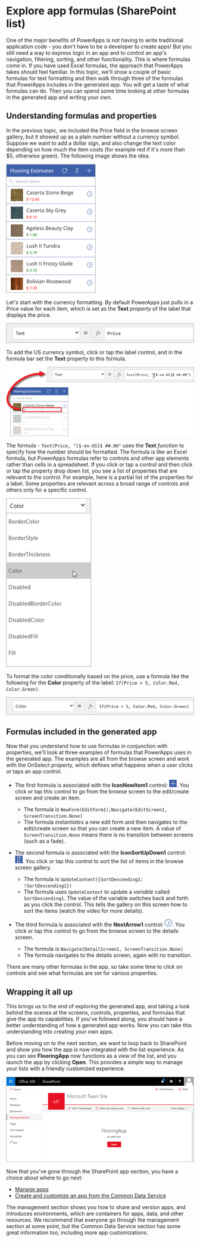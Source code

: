 <properties
   pageTitle="Explore app formulas (SharePoint list) | Microsoft PowerApps"
   description="Use formulas to further customize app behavior"
   services=""
   suite="powerapps"
   documentationCenter="na"
   authors="mgblythe"
   manager="anneta"
   editor=""
   tags=""
   featuredVideoId="9TBA19YU7EA"
   courseDuration="9m"/>

<tags
   ms.service="powerapps"
   ms.devlang="na"
   ms.topic="get-started-article"
   ms.tgt_pltfrm="na"
   ms.workload="na"
   ms.date="12/09/2016"
   ms.author="mblythe"/>

# Explore app formulas (SharePoint list)
One of the major benefits of PowerApps is not having to write traditional application code - you don't have to be a developer to create apps! But you still need a way to express logic in an app and to control an app's navigation, filtering, sorting, and other functionality. This is where formulas come in. If you have used Excel formulas, the approach that PowerApps takes should feel familiar. In this topic, we'll show a couple of basic formulas for text formatting and then walk through three of the formulas that PowerApps includes in the generated app. You will get a taste of what formulas can do. Then you can spend some time looking at other formulas in the generated app and writing your own.


## Understanding formulas and properties
In the previous topic, we included the Price field in the browse screen gallery, but it showed up as a plain number without a currency symbol. Suppose we want to add a dollar sign, and also change the text color depending on how much the item costs (for example red if it's more than $5, otherwise green). The following image shows the idea.

![Text formatting for color and currency](./media/learning-spo-app-explore-formulas/text-formatting.png)

Let's start with the currency formatting. By default PowerApps just pulls in a Price value for each item, which is set as the **Text** _property_ of the label that displays the price.

![Price default formatting](./media/learning-spo-app-explore-formulas/price-default.png)

To add the US currency symbol, click or tap the label control, and in the formula bar set the **Text** property to this formula.

![Price currency formatting](./media/learning-spo-app-explore-formulas/price-formatted.png)

The formula - `Text(Price, "[$-en-US]$ ##.00"` uses the **Text** _function_ to specify how the number should be formatted. The formula is like an Excel formula, but PowerApps formulas refer to controls and other app elements rather than cells in a spreadsheet. If you click or tap a control and then click or tap the property drop down list, you see a list of properties that are relevant to the control. For example, here is a partial list of the properties for a label. Some properties are relevant across a broad range of controls and others only for a specific control.

![Setting properties](./media/learning-spo-app-explore-formulas/properties.png)

To format the color conditionally based on the price, use a formula like the following for the **Color** property of the label: `If(Price > 5, Color.Red, Color.Green)`.

![Price color formatting](./media/learning-spo-app-explore-formulas/color-formatted.png)

## Formulas included in the generated app
Now that you understand how to use formulas in conjunction with properties, we'll look at three examples of formulas that PowerApps uses in the generated app. The examples are all from the browse screen and work with the OnSelect property, which defines what happens when a user clicks or taps an app control.

- The first formula is associated with the **IconNewItem1** control: ![New item icon](./media/learning-spo-app-explore-formulas/icon-add-item.png). You click or tap this control to go from the browse screen to the edit/create screen and create an item. 
  - The formula is `NewForm(EditForm1);Navigate(EditScreen1, ScreenTransition.None)`
  - The formula _instantiates_ a new edit form and then navigates to the edit/create screen so that you can create a new item. A value of `ScreenTransition.None` means there is no transition between screens (such as a fade).

- The second formula is associated with the **IconSortUpDown1** control: ![Sort gallery icon](./media/learning-spo-app-explore-formulas/icon-sort.png). You click or tap this control to sort the list of items in the browse screen gallery.
  - The formula is `UpdateContext({SortDescending1: !SortDescending1})`
  - The formula uses `UpdateContext` to update a _variable_ called `SortDescending1`. The value of the variable switches back and forth as you click the control. This tells the gallery on this screen how to sort the items (watch the video for more details). 

- The third formula is associated with the **NextArrow1** control: ![Go to details arrow icon](./media/learning-spo-app-explore-formulas/icon-arrow.png). You click or tap this control to go from the browse screen to the details screen.
  - The formula is `Navigate(DetailScreen1, ScreenTransition.None)`
  - The formula navigates to the details screen, again with no transition.

There are many other formulas in the app, so take some time to click on controls and see what formulas are set for various properties.


## Wrapping it all up
This brings us to the end of exploring the generated app, and taking a look behind the scenes at the screens, controls, properties, and formulas that give the app its capabilities. If you've followed along, you should have a better understanding of how a generated app works. Now you can take this understanding into creating your own apps. 

Before moving on to the next section, we want to loop back to SharePoint and show you how the app is now integrated with the list experience. As you can see **FlooringApp** now functions as a _view_ of the list, and you launch the app by clicking **Open**. This provides a simple way to manage your lists with a friendly customized experience.

![App as view of Sharepoint list](./media/learning-spo-app-explore-formulas/list-view.png)

Now that you've gone through the SharePoint app section, you have a choice about where to go next:

- [Manage apps](learning-manage-share-apps.md)
- [Create and customize an app from the Common Data Service](learning-case-app-generate.md)

The management section shows you how to share and version apps, and introduces environments, which are containers for apps, data, and other resources. We recommend that everyone go through the management section at some point, but the Common Data Service section has some great information too, including more app customizations. 